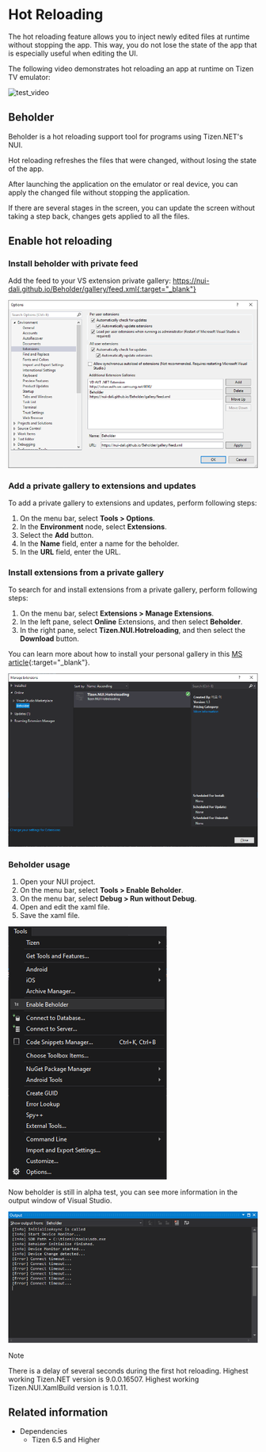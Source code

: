 # Hot Reloading

The hot reloading feature allows you to inject newly edited files at runtime without stopping the app. This way, you do not lose the state of the app that is especially useful when editing the UI.

The following video demonstrates hot reloading an app at runtime on Tizen TV emulator:

![test_video](./media/hotreloading.gif)

## Beholder

Beholder is a hot reloading support tool for programs using Tizen.NET's NUI.

Hot reloading refreshes the files that were changed, without losing the state of the app.

After launching the application on the emulator or real device, you can apply the changed file without stopping the application.

If there are several stages in the screen, you can update the screen without taking a step back, changes gets applied to all the files.


## Enable hot reloading

### Install beholder with private feed

Add the feed to your VS extension private gallery: https://nui-dali.github.io/Beholder/gallery/feed.xml{:target="_blank"}

![extension_setup](./media/extension_setup.png)

### Add a private gallery to extensions and updates

To add a private gallery to extensions and updates, perform following steps:

1. On the menu bar, select **Tools > Options**.
2. In the **Environment** node, select **Extensions**.
3. Select the **Add** button.
4. In the **Name** field, enter a name for the beholder.
5. In the **URL** field, enter the URL.

### Install extensions from a private gallery

To search for and install extensions from a private gallery, perform following steps:

1. On the menu bar, select **Extensions > Manage Extensions**.
2. In the left pane, select **Online** Extensions, and then select **Beholder**.
3. In the right pane, select **Tizen.NUI.Hotreloading**, and then select the **Download** button.

You can learn more about how to install your personal gallery in this [MS article](https://docs.microsoft.com/en-us/visualstudio/extensibility/private-galleries?view=vs-2019){:target="_blank"}.

![extension_setup](./media/extension_install.png)

### Beholder usage


1. Open your NUI project.
2. On the menu bar, select  **Tools > Enable Beholder**.
3. On the menu bar, select  **Debug > Run without Debug**.
4. Open and edit the xaml file.
5. Save the xaml file.

![Beholder_Menu](./media/menu.png)

Now beholder is still in alpha test, you can see more information in the output window of Visual Studio.

![Beholder_Output](./media/output.png)

> [!NOTE]
> There is a delay of several seconds during the first hot reloading.
> Highest working Tizen.NET version is 9.0.0.16507.
> Highest working Tizen.NUI.XamlBuild version is 1.0.11.

## Related information
* Dependencies
  -   Tizen 6.5 and Higher 
